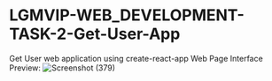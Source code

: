 # LGMVIP-WEB_DEVELOPMENT-TASK-2-Get-User-App
Get User web application using create-react-app
Web Page Interface Preview:
![Screenshot (379)](https://user-images.githubusercontent.com/86542750/160289368-85f8a562-c7a4-4451-9fab-7c3de164d36c.png)
